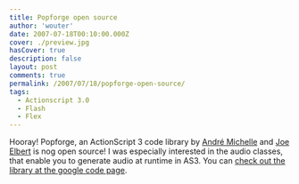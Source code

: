 ```yaml
---
title: Popforge open source
author: 'wouter'
date: 2007-07-18T00:10:00.000Z
cover: ./preview.jpg
hasCover: true
description: false
layout: post
comments: true
permalink: /2007/07/18/popforge-open-source/
tags:
  - Actionscript 3.0
  - Flash
  - Flex
---
```

Hooray! Popforge, an ActionScript 3 code library by [André Michelle][1] and [Joe Elbert][2] is nog open source! I was especially interested in the audio classes, that enable you to generate audio at runtime in AS3. You can [check out the library at the google code page][3].

 [1]: http://blog.andre-michelle.com/
 [2]: http://blog.je2050.de/
 [3]: http://code.google.com/p/popforge/